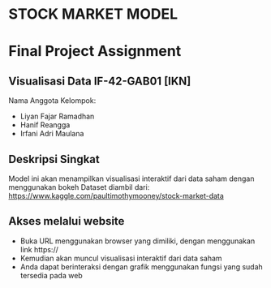 # **STOCK MARKET MODEL**

# Final Project Assignment

## Visualisasi Data IF-42-GAB01 [IKN]

Nama Anggota Kelompok:
*   Liyan Fajar Ramadhan
*   Hanif Reangga
*   Irfani Adri Maulana

## Deskripsi Singkat <br>
Model ini akan menampilkan visualisasi interaktif dari data saham dengan menggunakan bokeh
Dataset diambil dari: https://www.kaggle.com/paultimothymooney/stock-market-data

## Akses melalui website <br>
-	Buka URL menggunakan browser yang dimiliki, dengan menggunakan link https://
-	Kemudian akan muncul visualisasi interaktif dari data saham
-	Anda dapat berinteraksi dengan grafik menggunakan fungsi yang sudah tersedia pada web
